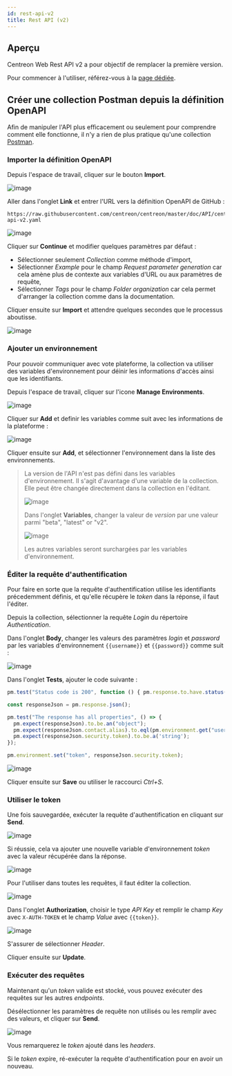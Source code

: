 ```yaml
---
id: rest-api-v2
title: Rest API (v2)
---
```


## Aperçu

Centreon Web Rest API v2 a pour objectif de remplacer la première version.

Pour commencer à l'utiliser, référez-vous à la [page
dédiée](https://docs.centreon.com/api/centreon-web/21.04/).

## Créer une collection Postman depuis la définition OpenAPI

Afin de manipuler l'API plus efficacement ou seulement pour comprendre comment
elle fonctionne, il n'y a rien de plus pratique qu'une collection
[Postman](https://learning.postman.com/docs/getting-started/introduction/).

### Importer la définition OpenAPI

Depuis l'espace de travail, cliquer sur le bouton **Import**.

![image](../assets/api/postman-import.png)

Aller dans l'onglet **Link** et entrer l'URL vers la définition OpenAPI de
GitHub :

```text
https://raw.githubusercontent.com/centreon/centreon/master/doc/API/centreon-api-v2.yaml
```

![image](../assets/api/postman-import-link.png)

Cliquer sur **Continue** et modifier quelques paramètres par défaut :

- Sélectionner seulement *Collection* comme méthode d'import,
- Sélectionner *Example* pour le champ *Request parameter generation* car cela
  amène plus de contexte aux variables d'URL ou aux paramètres de requête,
- Sélectionner *Tags* pour le champ *Folder organization* car cela permet
  d'arranger la collection comme dans la documentation.

Cliquer ensuite sur **Import** et attendre quelques secondes que le processus
aboutisse.

![image](../assets/api/postman-import-feedback.png)

### Ajouter un environnement

Pour pouvoir communiquer avec vote plateforme, la collection va utiliser des
variables d'environnement pour déinir les informations d'accès ainsi que les
identifiants.

Depuis l'espace de travail, cliquer sur l'icone **Manage Environments**.

![image](../assets/api/postman-environment.png)

Cliquer sur **Add** et definir les variables comme suit avec les informations
de la plateforme :

![image](../assets/api/postman-environment-add.png)

Cliquer ensuite sur **Add**, et sélectionner l'environnement dans la liste des
environnements.

> La version de l'API n'est pas défini dans les variables d'environnement. Il
> s'agit d'avantage d'une variable de la collection. Elle peut être changée
> directement dans la collection en l'éditant.
>
> ![image](../assets/api/postman-collection-edit.png)
>
> Dans l'onglet **Variables**, changer la valeur de *version* par une valeur
> parmi "beta", "latest" or "v2".
>
> ![image](../assets/api/postman-collection-variables.png)
>
> Les autres variables seront surchargées par les variables d'environnement.

### Éditer la requête d'authentification

Pour faire en sorte que la requête d'authentification utilise les identifiants
précedemment définis, et qu'elle récupère le *token* dans la réponse, il faut
l'éditer.

Depuis la collection, sélectionner la requête *Login* du répertoire
*Authentication*.

Dans l'onglet **Body**, changer les valeurs des paramètres *login* et *password*
par les variables d'environnement `{{username}}` et `{{password}}` comme suit :

![image](../assets/api/postman-login-body.png)

Dans l'onglet **Tests**, ajouter le code suivante :

```javascript
pm.test("Status code is 200", function () { pm.response.to.have.status(200); });

const responseJson = pm.response.json();

pm.test("The response has all properties", () => {
  pm.expect(responseJson).to.be.an("object");
  pm.expect(responseJson.contact.alias).to.eql(pm.environment.get("username"));
  pm.expect(responseJson.security.token).to.be.a('string');
});

pm.environment.set("token", responseJson.security.token);
```

![image](../assets/api/postman-login-test.png)

Cliquer ensuite sur **Save** ou utiliser le raccourci *Ctrl+S*.

### Utiliser le token

Une fois sauvegardée, exécuter la requête d'authentification en cliquant sur
**Send**.

![image](../assets/api/postman-login-response.png)

Si réussie, cela va ajouter une nouvelle variable d'environnement *token* avec
la valeur récupérée dans la réponse.

![image](../assets/api/postman-environment-view.png)

Pour l'utiliser dans toutes les requêtes, il faut éditer la collection.

![image](../assets/api/postman-collection-edit.png)

Dans l'onglet **Authorization**, choisir le type *API Key* et remplir le champ
*Key* avec `X-AUTH-TOKEN` et le champ *Value* avec `{{token}}`.

![image](../assets/api/postman-collection-edit-authorization.png)

S'assurer de sélectionner *Header*.

Cliquer ensuite sur **Update**.

### Exécuter des requêtes

Maintenant qu'un *token* valide est stocké, vous pouvez exécuter des requêtes
sur les autres *endpoints*.

Désélectionner les paramètres de requête non utilisés ou les remplir avec des
valeurs, et cliquer sur **Send**.

![image](../assets/api/postman-hosts-list-console.png)

Vous remarquerez le *token* ajouté dans les *headers*.

Si le *token* expire, ré-exécuter la requête d'authentification pour en avoir un
nouveau.
